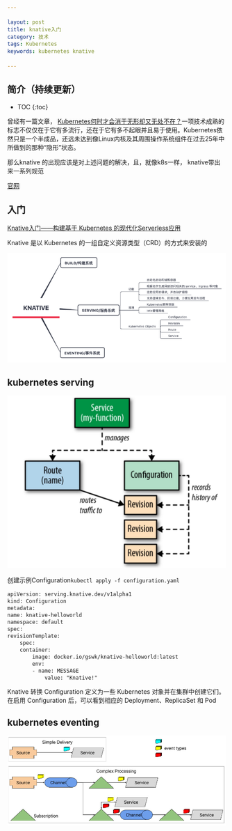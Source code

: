 ```yaml
---

layout: post
title: knative入门
category: 技术
tags: Kubernetes
keywords: kubernetes knative

---
```


## 简介（持续更新）

* TOC
{:toc}

曾经有一篇文章， [Kubernetes何时才会消于无形却又无处不在？](https://mp.weixin.qq.com/s?__biz=MzA5OTAyNzQ2OA==&mid=2649699253&idx=1&sn=7f47db06b63c4912c2fd8b4701cb8d79&chksm=88930cd6bfe485c04b99b1284d056c886316024ba4835be8967c4266d9364cffcfedaf397acc&mpshare=1&scene=23&srcid=1102iGdvWF6lcNRaDD19ieRy%23rd)一项技术成熟的标志不仅仅在于它有多流行，还在于它有多不起眼并且易于使用。Kubernetes依然只是一个半成品，还远未达到像Linux内核及其周围操作系统组件在过去25年中所做到的那种“隐形”状态。 

那么knative 的出现应该是对上述问题的解决，且，就像k8s一样， knative带出来一系列规范

[官网](https://knative.dev/)


##  入门

[Knative入门——构建基于 Kubernetes 的现代化Serverless应用](https://www.servicemesher.com/getting-started-with-knative/)

Knative 是以 Kubernetes 的一组自定义资源类型（CRD）的方式来安装的

![](/public/upload/kubernetes/knative_xmind.png)

## kubernetes serving

![](/public/upload/kubernetes/knative_serving.jpg)

创建示例Configuration`kubectl apply -f configuration.yaml`

    apiVersion: serving.knative.dev/v1alpha1
    kind: Configuration
    metadata:
    name: knative-helloworld
    namespace: default
    spec:
    revisionTemplate:
        spec:
        container:
            image: docker.io/gswk/knative-helloworld:latest
            env:
            - name: MESSAGE
                value: "Knative!"

Knative 转换 Configuration 定义为一些 Kubernetes 对象并在集群中创建它们。在启用 Configuration 后，可以看到相应的 Deployment、ReplicaSet 和 Pod

## kubernetes eventing

![](/public/upload/kubernetes/knative_eventing.jpg)